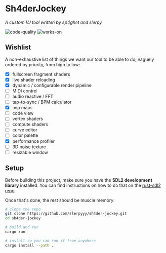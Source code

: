 # Sh4derJockey
*A custom VJ tool written by sp4ghet and slerpy*

![code-quality](https://img.shields.io/badge/code%20quality-jank-red)
![works-on](https://img.shields.io/badge/works%20on-my%20mashine%E2%84%A2-orange)

## Wishlist

A non-exhaustive list of things we want our tool to be able to do, vaguely ordered by priority, from high to low:

- [x] fullscreen fragment shaders
- [x] live shader reloading
- [x] dynamic / configurable render pipeline
- [ ] MIDI control
- [ ] audio reactive / FFT
- [ ] tap-to-sync / BPM calculator
- [x] mip maps
- [ ] code view
- [ ] vertex shaders
- [ ] compute shaders
- [ ] curve editor
- [ ] color palette
- [x] performance profiler
- [ ] 3D noise texture
- [ ] resizable window

## Setup

Before building this project, make sure you have the **SDL2 development library** installed. You can find instructions on how to do that on the [rust-sdl2 repo](https://github.com/Rust-SDL2/rust-sdl2#requirements).

Once that's done, the rest should be muscle memory:
```sh
# clone the repo
git clone https://github.com/slerpyyy/sh4der-jockey.git
cd sh4der-jockey

# build and run
cargo run

# install so you can run it from anywhere
cargo install --path .
```
